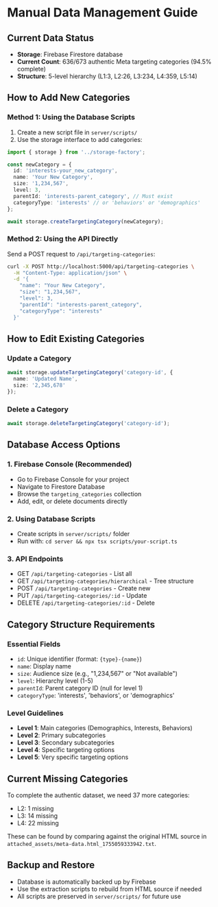 # Manual Data Management Guide

## Current Data Status
- **Storage**: Firebase Firestore database
- **Current Count**: 636/673 authentic Meta targeting categories (94.5% complete)
- **Structure**: 5-level hierarchy (L1:3, L2:26, L3:234, L4:359, L5:14)

## How to Add New Categories

### Method 1: Using the Database Scripts
1. Create a new script file in `server/scripts/`
2. Use the storage interface to add categories:

```typescript
import { storage } from '../storage-factory';

const newCategory = {
  id: 'interests-your_new_category',
  name: 'Your New Category',
  size: '1,234,567',
  level: 3,
  parentId: 'interests-parent_category', // Must exist
  categoryType: 'interests' // or 'behaviors' or 'demographics'
};

await storage.createTargetingCategory(newCategory);
```

### Method 2: Using the API Directly
Send a POST request to `/api/targeting-categories`:

```bash
curl -X POST http://localhost:5000/api/targeting-categories \
  -H "Content-Type: application/json" \
  -d '{
    "name": "Your New Category",
    "size": "1,234,567",
    "level": 3,
    "parentId": "interests-parent_category",
    "categoryType": "interests"
  }'
```

## How to Edit Existing Categories

### Update a Category
```typescript
await storage.updateTargetingCategory('category-id', {
  name: 'Updated Name',
  size: '2,345,678'
});
```

### Delete a Category
```typescript
await storage.deleteTargetingCategory('category-id');
```

## Database Access Options

### 1. Firebase Console (Recommended)
- Go to Firebase Console for your project
- Navigate to Firestore Database
- Browse the `targeting_categories` collection
- Add, edit, or delete documents directly

### 2. Using Database Scripts
- Create scripts in `server/scripts/` folder
- Run with: `cd server && npx tsx scripts/your-script.ts`

### 3. API Endpoints
- GET `/api/targeting-categories` - List all
- GET `/api/targeting-categories/hierarchical` - Tree structure
- POST `/api/targeting-categories` - Create new
- PUT `/api/targeting-categories/:id` - Update
- DELETE `/api/targeting-categories/:id` - Delete

## Category Structure Requirements

### Essential Fields
- `id`: Unique identifier (format: `{type}-{name}`)
- `name`: Display name
- `size`: Audience size (e.g., "1,234,567" or "Not available")
- `level`: Hierarchy level (1-5)
- `parentId`: Parent category ID (null for level 1)
- `categoryType`: 'interests', 'behaviors', or 'demographics'

### Level Guidelines
- **Level 1**: Main categories (Demographics, Interests, Behaviors)
- **Level 2**: Primary subcategories
- **Level 3**: Secondary subcategories  
- **Level 4**: Specific targeting options
- **Level 5**: Very specific targeting options

## Current Missing Categories
To complete the authentic dataset, we need 37 more categories:
- L2: 1 missing
- L3: 14 missing  
- L4: 22 missing

These can be found by comparing against the original HTML source in `attached_assets/meta-data.html_1755059333942.txt`.

## Backup and Restore
- Database is automatically backed up by Firebase
- Use the extraction scripts to rebuild from HTML source if needed
- All scripts are preserved in `server/scripts/` for future use